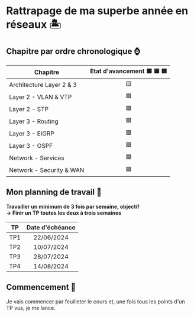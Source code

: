 # Rattrapage de ma superbe année en réseaux 🏝️

## Chapitre par ordre chronologique ⌚

|   Chapitre   |   Etat d'avancement 🟩  🟨  🟥   |
|---           |:-:                                |
|Architecture Layer 2 & 3    |          🟨         |   
|Layer 2 - VLAN & VTP        |          🟥         |             
|Layer 2 - STP               |          🟥         |
|Layer 3 - Routing           |          🟥         |
|Layer 3 - EIGRP             |          🟥         |
|Layer 3 - OSPF              |          🟥         |
|Network - Services          |          🟥         |
|Network - Security & WAN    |          🟥         |


## Mon planning de travail 📅

**Travailler un minimum de 3 fois par semaine, objectif**  
**-> Finir un TP toutes les deux à trois semaines**

|   TP            | Date d'échéance   |
|---              |:-:                |
|  TP1            |    22/06/2024     |
|  TP2            |    10/07/2024     |
|  TP3            |    28/07/2024     |
|  TP4            |    14/08/2024     |

## Commencement 🚀

Je vais commencer par feuilleter le cours et, une fois tous les points d'un TP vus, je me lance.


